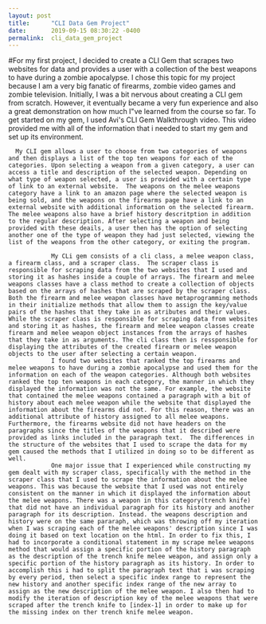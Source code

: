 ```yaml
---
layout: post
title:      "CLI Data Gem Project"
date:       2019-09-15 08:30:22 -0400
permalink:  cli_data_gem_project
---
```



#For my first project, I decided to create a CLI Gem that scrapes two websites for data and provides a user with a collection of the best weapons to have during a zombie apocalypse. I chose this topic for my project because I am a very big fanatic of firearms, zombie video games and zombie television. Initially, I was a bit nervous about creating a CLI gem from scratch. However, it eventually became a very fun experience and also a great demonstration on how much I"ve learned from the course so far. To get started on my gem, I used Avi's CLI Gem Walkthrough video. This video provided me with all of the information that i needed to start my gem and set up its environment.

      My CLI gem allows a user to choose from two categories of weapons and then displays a list of the top ten weapons for each of the categories. Upon selecting a weapon from a given category, a user can access a title and description of the selected weapon. Depending on what type of weapon selected, a user is provided with a certain type of link to an external website.  The weapons on the melee weapons category have a link to an amazon page where the selected weapon is being sold, and the weapons on the firearms page have a link to an external website with additional information on the selected firearm. The melee weapons also have a brief history descritption in addition to the regular description. After selecting a weapon and being provided with these deails, a user then has the option of selecting another one of the type of weapon they had just selected, viewing the list of the weapons from the other category, or exiting the program. 
			
				My CLi gem consists of a cli class, a melee weapon class,  a firearm class, and a scraper class.  The scraper class is responsible for scraping data from the two websites that I used and storing it as hashes inside a couple of arrays. The firearm and melee weapons classes have a class method to create a collection of objects based on the arrays of hashes that are scraped by the scraper class. Both the firearm and melee weapon classes have metaprogramming methods in their initialize methods that allow them to assign the key/value pairs of the hashes that they take in as atributes and their values. While the scraper class is responsible for scraping data from websites and storing it as hashes, the firearm and melee weapon classes create firearm and melee weapon object instances from the arrays of hashes that they take in as arguments. The cli class then is ressponsible for displaying the attributes of the created firearm or melee weapon objects to the user after selecting a certain weapon.
				I found two websites that ranked the top firearms and melee weapons to have during a zombie apocalypse and used them for the information on each of the weapon categories. Although both websites ranked the top ten weapons in each category, the manner in which they displayed the information was not the same. For example, the website that contained the melee weapons contained a paragraph with a bit of history about each melee weapon while the website that displayed the information about the firearms did not. For this reason, there was an additional attribute of history assigned to all melee weapons. Furthermore, the firearms website did not have headers on the paragraphs since the titles of the weapons that it described were provided as links included in the paragraph text.  The differences in the structure of the websites that I used to scrape the data for my gem caused the methods that I utilized in doing so to be different as well.
				One major issue that I experienced while constructing my gem dealt with my scraper class, specifically with the method in the scraper class that I used to scrape the information about the melee weapons. This was because the website that I used was not entirely consistent on the manner in which it displayed the information about the melee weapons. There was a weapon in this category(trench knife) that did not have an individual paragraph for its history and another paragraph for its description. Instead. the weapons description and history were on the same pararaph, which was throwing off my iteration when I was scraping each of the melee weapons' description since I was doing it based on text location on the html. In order to fix this, I had to incorporate a conditional statement in my scrape melee weapons method that would assign a specific portion of the history paragraph as the description of the trench knife melee weapon, and assign only a specific portion of the history paragraph as its history. In order to accomplish this i had to split the paragraph text that i was scraping by every period, then select a specific index range to represent the new history and another specific index range of the new array to assign as the new description of the melee weapon. I also then had to modify the iteration of description key of the melee weapons that were scraped after the trench knife to [index-1] in order to make up for the missing index on ther trench knife melee weapon. 

